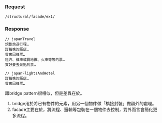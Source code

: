 

### Request 
`/structural/facade/ex1/`

### Response
	// japanTravel
	規劃旅遊行程…
	訂每晚的飯店…
	買來回機票…
	租汽、機車或買地鐵、火車等等的票…
	買好要去景點的票…
	
	// japanFlightsAndHotel
	訂每晚的飯店…
	買來回機票…


跟bridge pattern很相似，但是差異在於。
1. bridge用於將已有物件的元素，用另一個物件做「橋接封裝」做額外的處理。
2. facade主要在於，將流程、邏輯等包裝在一個物件去控制，對外而言會簡化更多流程。